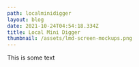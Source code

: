 ```yaml
---
path: localminidigger
layout: blog
date: 2021-10-24T04:54:18.334Z
title: Local Mini Digger
thumbnail: /assets/lmd-screen-mockups.png
---
```

This is some text